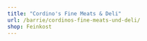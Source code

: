 ```yaml
---
title: "Cordino's Fine Meats & Deli"
url: /barrie/cordinos-fine-meats-und-deli/
shop: Feinkost
---
```

